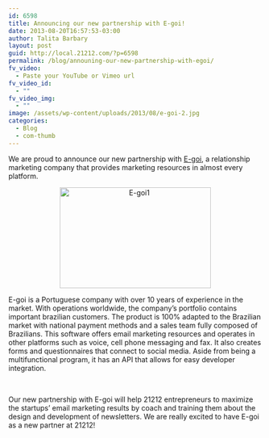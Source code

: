 ```yaml
---
id: 6598
title: Announcing our new partnership with E-goi!
date: 2013-08-20T16:57:53-03:00
author: Talita Barbary
layout: post
guid: http://local.21212.com/?p=6598
permalink: /blog/announing-our-new-partnership-with-egoi/
fv_video:
  - Paste your YouTube or Vimeo url
fv_video_id:
  - ""
fv_video_img:
  - ""
image: /assets/wp-content/uploads/2013/08/e-goi-2.jpg
categories:
  - Blog
  - com-thumb
---
```

<p dir="ltr">
  We are proud to announce our new partnership with <a href="http://www.e-goi.com.br/pt_br/">E-goi</a>, a relationship marketing company that provides marketing resources in almost every platform.
</p>

<p dir="ltr" style="text-align: center;">
  <a href="http://local.21212.com/assets/wp-content/uploads/2013/08/E-goi1.jpg"><img class="size-medium wp-image-6606 aligncenter" alt="E-goi1" src="{{ site.url }}/assets/wp-content/uploads/2013/08/E-goi1-300x200.jpg" width="300" height="200" srcset="{{ site.url }}/assets/wp-content/uploads/2013/08/E-goi1-300x200.jpg 300w, {{ site.url }}/assets/wp-content/uploads/2013/08/E-goi1.jpg 540w" sizes="(max-width: 300px) 100vw, 300px" /></a>
</p>

E-goi is a Portuguese company with over 10 years of experience in the market. With operations worldwide, the company’s portfolio contains important brazilian customers. The product is 100% adapted to the Brazilian market with national payment methods and a sales team fully composed of Brazilians. This software offers email marketing resources and operates in other platforms such as voice, cell phone messaging and fax. It also creates forms and questionnaires that connect to social media. Aside from being a multifunctional program, it has an API that allows for easy developer integration.

&nbsp;

Our new partnership with E-goi will help 21212 entrepreneurs to maximize the startups&#8217; email marketing results by coach and training them about the design and development of newsletters. We are really excited to have E-goi as a new partner at 21212!
